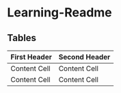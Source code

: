 # Learning-Readme
## Tables
| First Header  | Second Header |
| --- | --- |
| Content Cell  | Content Cell  |
| Content Cell  | Content Cell  |
